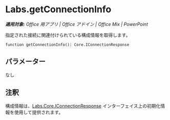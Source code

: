 
# <a name="labs.getconnectioninfo"></a>Labs.getConnectionInfo

 _**適用対象:** Office 用アプリ | Office アドイン | Office Mix | PowerPoint_

指定された接続に関連付けられている構成情報を取得します。

```
function getConnectionInfo(): Core.IConnectionResponse
```


## <a name="parameters"></a>パラメーター

なし


## <a name="remarks"></a>注釈

構成情報は、[Labs.Core.IConnectionResponse](../../reference/office-mix/labs.core.iconnectionresponse.md) インターフェイス上の初期化情報を使用して提供されます。

